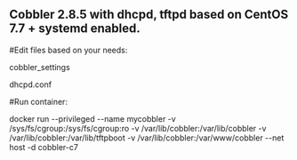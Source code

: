 ## Cobbler 2.8.5 with dhcpd, tftpd based on CentOS 7.7 + systemd enabled.

#Edit files based on your needs:

cobbler_settings

dhcpd.conf



#Run container:

docker run --privileged --name mycobbler -v /sys/fs/cgroup:/sys/fs/cgroup:ro -v /var/lib/cobbler:/var/lib/cobbler -v /var/lib/cobbler:/var/lib/tftpboot -v /var/lib/cobbler:/var/www/cobbler --net host -d cobbler-c7
